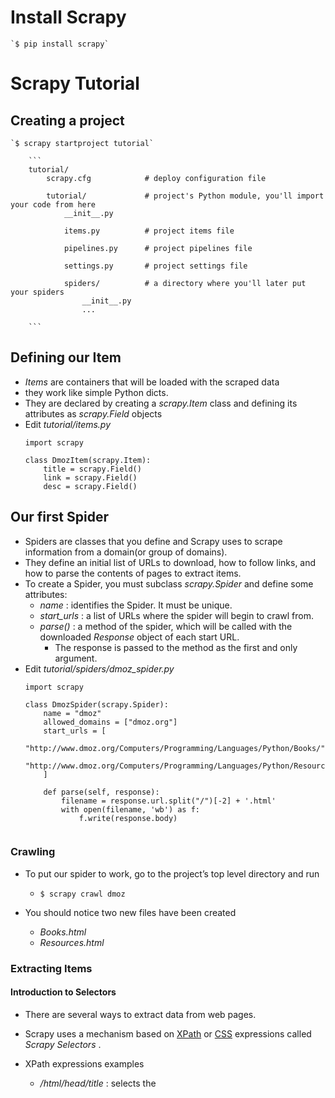 
# Install Scrapy
    `$ pip install scrapy`
    
# Scrapy Tutorial
## Creating a project
    `$ scrapy startproject tutorial`
    
        ```
        tutorial/
            scrapy.cfg            # deploy configuration file

            tutorial/             # project's Python module, you'll import your code from here
                __init__.py

                items.py          # project items file

                pipelines.py      # project pipelines file

                settings.py       # project settings file

                spiders/          # a directory where you'll later put your spiders
                    __init__.py
                    ...

        ```   
## Defining our Item

* *Items* are containers that will be loaded with the scraped data
* they work like simple Python dicts.
* They are declared by creating a *scrapy.Item* class and defining its attributes as *scrapy.Field* objects
* Edit *tutorial/items.py*  
    ```
    import scrapy

    class DmozItem(scrapy.Item):
        title = scrapy.Field()
        link = scrapy.Field()
        desc = scrapy.Field()
    
    ```
## Our first Spider

* Spiders are classes that you define and Scrapy uses to scrape information from a domain(or group of domains).
* They define an initial list of URLs to download, how to follow links, and how to parse the contents of pages to extract items.
* To create a Spider, you must subclass *scrapy.Spider* and define some attributes:
    * *name* : identifies the Spider. It must be unique.
    * *start_urls* : a list of URLs where the spider will begin to crawl from.
    * *parse()* : a method of the spider, which will be called with the downloaded *Response* object of each start URL.
        * The response is passed to the method as the first and only argument.
* Edit *tutorial/spiders/dmoz_spider.py* 
    ```
    import scrapy

    class DmozSpider(scrapy.Spider):
        name = "dmoz"
        allowed_domains = ["dmoz.org"]
        start_urls = [
            "http://www.dmoz.org/Computers/Programming/Languages/Python/Books/",
            "http://www.dmoz.org/Computers/Programming/Languages/Python/Resources/"
        ]

        def parse(self, response):
            filename = response.url.split("/")[-2] + '.html'
            with open(filename, 'wb') as f:
                f.write(response.body)    
        
    ```
    
### Crawling

* To put our spider to work, go to the project’s top level directory and run
    * `$ scrapy crawl dmoz`
    
* You should notice two new files have been created
    * *Books.html*
    * *Resources.html* 


### Extracting Items
#### Introduction to Selectors

* There are several ways to extract data from web pages. 
* Scrapy uses a mechanism based on [XPath](http://www.w3.org/TR/xpath) or [CSS](http://www.w3.org/TR/selectors) expressions called *Scrapy Selectors* .  
* XPath expressions examples
    * */html/head/title* : selects the <title> element
    * */html/head/title/text()* : selects the text inside <title> element.
    * *//td* : selects all the <td> elements
    * *//div[@class="mine"]* : selects all *div* elements which contain an attribute *class="mine"* 
    
* some tutorial to learn XPath
    * [ XPath 1.0 Tutorial](http://zvon.org/comp/r/tut-XPath_1.html)
    * [Concise XPath](http://plasmasturm.org/log/xpath101/)
    
* Selectors have four basic methods
    * *xpath()* : return a list of selectors, each of which represents the nodes selected by the xpath expressions given as argument.
    * *css()* :  return a list of selectors, each of which represents the nodes selected by the CSS expression given as argument.
    * *extract()* : returns a unicode string with the selected data. 
    * *re()* : returns a list of unicode strings extracted by applying the regular expression given as argument.

#### Trying Selectors in the Shell
* To illustrate the use of Selectors we're going to use the built-in *Scrapy shell* , which also requires [IPython](http://ipython.org/).
* To start a shell, you must go to the project's top level directory and run:
    * `scrapy shell "http://www.dmoz.org/Computers/Programming/Languages/Python/Books/"`
    
    
#### Extracting the data
* Edit *tutorial/spiders/dmoz_spider.py*     
    ```
    import scrapy

    class DmozSpider(scrapy.Spider):
        name = "dmoz"
        allowed_domains = ["dmoz.org"]
        start_urls = [
            "http://www.dmoz.org/Computers/Programming/Languages/Python/Books/",
            "http://www.dmoz.org/Computers/Programming/Languages/Python/Resources/"
        ]

        def parse(self, response):
            for sel in response.xpath('//ul/li'):
                title = sel.xpath('a/text()').extract()
                link = sel.xpath('a/@href').extract()
                desc = sel.xpath('text()').extract()
                print title, link, desc


    ```
* Run `$ scrapy crawl dmoz`
    * You'll see sites being printed in your output.

### Using our item
* *Item* objects are custom Python dicts
* You can access the values of their fields using the standard dict syntax like:
    ```
    >>> item = DmozItem()
    >>> item['title'] = 'Example title'
    >>> item['title']
    'Example title'
    
    ```
* Edit *tutorial/spiders/dmoz_spider.py*     
    ```
    # -*- coding: utf-8 -*-

    import scrapy

    from tutorial.items import DmozItem

    class DmozSpider(scrapy.Spider):
        name = "dmoz"
        allowed_domains = ["dmoz.org"]
        start_urls = [
            "http://www.dmoz.org/Computers/Programming/Languages/Python/Books/",
            "http://www.dmoz.org/Computers/Programming/Languages/Python/Resources/"
        ]
        
        def parse(self, response):
            # filename = response.url.split("/")[-2] + '.html'
            # with open(filename, 'wb') as f:
                # f.write(response.body)
            
            tag_wrap = response.xpath('//ul[@class="directory-url"]/li')
            for tag in tag_wrap:
                item = DmozItem()
                item['title'] = tag.xpath('a/text()').extract()
                item['link'] = tag.xpath('a/@href').extract()
                item['desc'] = tag.xpath('text()').extract()
                yield item
            
                
    ```

## Following links

* Now that you know how to extract data from a pages.
* Why not extract the links for the pages you are interested, follow them and then extract the data you want for all of them?

### Here is a modification to our spider that does just that:


    ```
    # -*- coding: utf-8 -*-

    import scrapy

    from tutorial.items import DmozItem

    class DmozSpider(scrapy.Spider):
        name = "dmoz"
        allowed_domains = ["dmoz.org"]
        start_urls = [
            "http://www.dmoz.org/Computers/Programming/Languages/Python/Books/",
            "http://www.dmoz.org/Computers/Programming/Languages/Python/Resources/"
        ]
        
        def parse(self, response):
        
            for href in response.css("ul.directory.dir-col > li > a:attr('href')"):
                url = response.urljoin(href.extract())
                yield scrapy.Request(url, callback = self.parse_dir_contents)
                
        def parse_dir_contents(self, response):        
            
            tag_wrap = response.xpath('//ul[@class="directory-url"]/li')
            for tag in tag_wrap:
                item = DmozItem()
                item['title'] = tag.xpath('a/text()').extract()
                item['link'] = tag.xpath('a/@href').extract()
                item['desc'] = tag.xpath('text()').extract()
                yield item
            
    
    ```

### callback method 
* A common pattern is a callback method that extracts some items, looks for a link to follow to the next page and then yields a Request with the same callback for it:

    ```
    def parse_articles_follow_next_page(self, response):
        for article in response.xpath("//article"):
            item = ArticleItem()

            ... extract article data here

            yield item

        next_page = response.css("ul.navigation > li.next-page > a::attr('href')")
        if next_page:
            url = response.urljoin(next_page[0].extract())
            yield scrapy.Request(url, self.parse_articles_follow_next_page)    
    ```
* This creates a sort of loop, following all the links to the next page until it doesn't find one
    * handy for crawling blogs, forums and other sites with pagination
    
### pass additional data to the callbacks

* Another common pattern is to build an item with data from more than one page, using a trick to pass additional data to the callbacks.


## Storing the scraped data

### using Feed exports

* The simplest way to store the scraped data is by using [Feed exports]() with the following command:
    * `$ scrapy crawl dmoz -o items.json`
    
    
    
# Request usage examples

## Using FormRequest to send data via HTTP POST

* If you want to simulate a HTML Form POST in your spider and send a couple of key-value fields
* you can return a *FormRequest* object (from your spider) like this:
* 
    ```
    
    return [FormRequest(url="http://www.example.com/post/action",
                    formdata={'name': 'John Doe', 'age': '27'},
                    callback=self.after_post)]
    ```
    
## Using FormRequest.from_response() to simulate a user login

* You can use the *FormRequest.from_response()* method for this job
* Here’s an example spider which uses it:
    ```
    import scrapy

    class LoginSpider(scrapy.Spider):
        name = 'example.com'
        start_urls = ['http://www.example.com/users/login.php']

        def parse(self, response):
            return scrapy.FormRequest.from_response(
                response,
                formdata={'username': 'john', 'password': 'secret'},
                callback=self.after_login
            )

        def after_login(self, response):
            # check login succeed before going on
            if "authentication failed" in response.body:
                self.logger.error("Login failed")
                return

            # continue scraping with authenticated session...
    
    
    ```
    
### From Stackoverflow
* Ref [Crawling with an authenticated session in Scrapy](http://stackoverflow.com/a/5857202)
    * [init.py](https://github.com/scrapy/scrapy/blob/master/scrapy/spiders/init.py)

```
    from scrapy.contrib.spiders.init import InitSpider
    from scrapy.http import Request, FormRequest
    from scrapy.contrib.linkextractors.sgml import SgmlLinkExtractor
    from scrapy.contrib.spiders import Rule

    class MySpider(InitSpider):
        name = 'myspider'
        allowed_domains = ['domain.com']
        login_page = 'http://www.domain.com/login'
        start_urls = ['http://www.domain.com/useful_page/',
                      'http://www.domain.com/another_useful_page/']

        rules = (
            Rule(SgmlLinkExtractor(allow=r'-\w+.html$'),
                 callback='parse_item', follow=True),
        )

        def init_request(self):
            """This function is called before crawling starts."""
            return Request(url=self.login_page, callback=self.login)

        def login(self, response):
            """Generate a login request."""
            return FormRequest.from_response(response,
                        formdata={'name': 'herman', 'password': 'password'},
                        callback=self.check_login_response)

        def check_login_response(self, response):
            """Check the response returned by a login request to see if we are
            successfully logged in.
            """
            if "Hi Herman" in response.body:
                self.log("Successfully logged in. Let's start crawling!")
                # Now the crawling can begin..
                return self.initialized()
            else:
                self.log("Bad times :(")
                # Something went wrong, we couldn't log in, so nothing happens.

        def parse_item(self, response):

            # Scrape data from page
```
* Ref: [Using selenium get cookies](http://stackoverflow.com/q/11271928)

```
    from scrapy.contrib.spiders.init import InitSpider
    from scrapy.http import Request, FormRequest
    from scrapy.contrib.linkextractors.sgml import SgmlLinkExtractor
    from scrapy.contrib.spiders import Rule
    from selenium import webdriver

    class ProductDetailsSpider(InitSpider):
        name = 'product_details_spider'
        allowed_domains = ['my_domain.com']
        login_page = 'http://www.my_domain.com/'
        start_urls = ['http://www.my_domain.com/nextpage1/',
                      'http://www.my_domain.com/nextpage2/',
                      'http://www.my_domain.com/nextpage3/']

        rules = (
            Rule(SgmlLinkExtractor(allow=()),
                callback='parse_item',
                follow=True),
            )

        def get_cookies(self):
            driver = webdriver.Firefox()
            driver.implicitly_wait(30)
            base_url = "http://www.my_domain.com"
            driver.get(base_url + "/")
            driver.find_element_by_name("USR").clear()
            driver.find_element_by_name("USR").send_keys("my_user")
            driver.find_element_by_name("PASSWRD").clear()
            driver.find_element_by_name("PASSWRD").send_keys("my_pass")
            driver.find_element_by_name("submit").click()
            cookies = driver.get_cookies()
            driver.close()
            cookie_dic = {}
            for c in cookies:
                cookie_dic[c['name']] = c['value']
            return cookie_dic

        def init_request(self):
            print '=======================INIT======================='
            """This function is called before crawling starts."""
            return Request(url=self.login_page, callback=self.login)

        def login(self, response):
            print '=======================LOGIN======================='
            """Generate a login request."""
            return [FormRequest.from_response(response,formname='login_form',
                formdata={'USR': 'my_user', 'PASSWRD': 'my_pass'},
                callback=self.login_cookies)]

        def login_cookies(self, response):
            print '=======================COOKIES======================='
            return Request(url='http://www.my_domain.com/home',
                cookies=self.get_cookies(),
                callback=self.check_login_response)

        def check_login_response(self, response):
            print '=======================CHECK LOGIN======================='
            """Check the response returned by a login request to see if we are
            successfully logged in.
            """
            if "Logoff" in response.body:
                print "=========Successfully logged in.========="
                return self.initialized() # Add return
                # Now the crawling can begin..
            else:
                print "==============Bad times :(==============="
                # Something went wrong, we couldn't log in, so nothing happens.

        def parse_item(self, response):
            print "==============PARSE ITEM=========================="
        # Scrape data from page    
```    
## Crawling rules

* *rules* Which is a list of one (or more) *Rule* objects.
* Each *Rule* defines a certain behaviour for crawling the site.
* If multiple rules match the same link, the first one will be used, according to the order they're defined in this attribute.

### Crawling rules
    ```
    class scrapy.contrib.spiders.Rule(link_extractor, callback=None, cb_kwargs=None, follow=None, process_links=None, process_request=None)
    
    ```
* When writing crawl spider rules, avoid using parse as callback, since the CrawlSpider uses the parse method itself to implement its logic. So if you override the parse method, the crawl spider will no longer work.

### CrawlSpider example

```
    from scrapy.contrib.spiders import CrawlSpider, Rule
    from scrapy.contrib.linkextractors.sgml import SgmlLinkExtractor
    from scrapy.selector import HtmlXPathSelector
    from scrapy.item import Item

    class MySpider(CrawlSpider):
        name = 'example.com'
        allowed_domains = ['example.com']
        start_urls = ['http://www.example.com']

        rules = (
            # Extract links matching 'category.php' (but not matching 'subsection.php')
            # and follow links from them (since no callback means follow=True by default).
            Rule(SgmlLinkExtractor(allow=('category\.php', ), deny=('subsection\.php', ))),

            # Extract links matching 'item.php' and parse them with the spider's method parse_item
            Rule(SgmlLinkExtractor(allow=('item\.php', )), callback='parse_item'),
        )

        def parse_item(self, response):
            self.log('Hi, this is an item page! %s' % response.url)

            hxs = HtmlXPathSelector(response)
            item = Item()
            item['id'] = hxs.select('//td[@id="item_id"]/text()').re(r'ID: (\d+)')
            item['name'] = hxs.select('//td[@id="item_name"]/text()').extract()
            item['description'] = hxs.select('//td[@id="item_description"]/text()').extract()
            return item
```
    
    
    
# Q&A

* exceptions.ImportError: No module named win32api
    * [PyPI上搜索](https://pypi.python.org/pypi) *pywin32* 
    * [Download URL](https://sourceforge.net/projects/pywin32/files/pywin32/)
    * [选择对应版本: pywin32-220.win-amd64-py2.7.exe](https://sourceforge.net/projects/pywin32/files/pywin32/Build%20220/pywin32-220.win-amd64-py2.7.exe/download)
    * Installed.